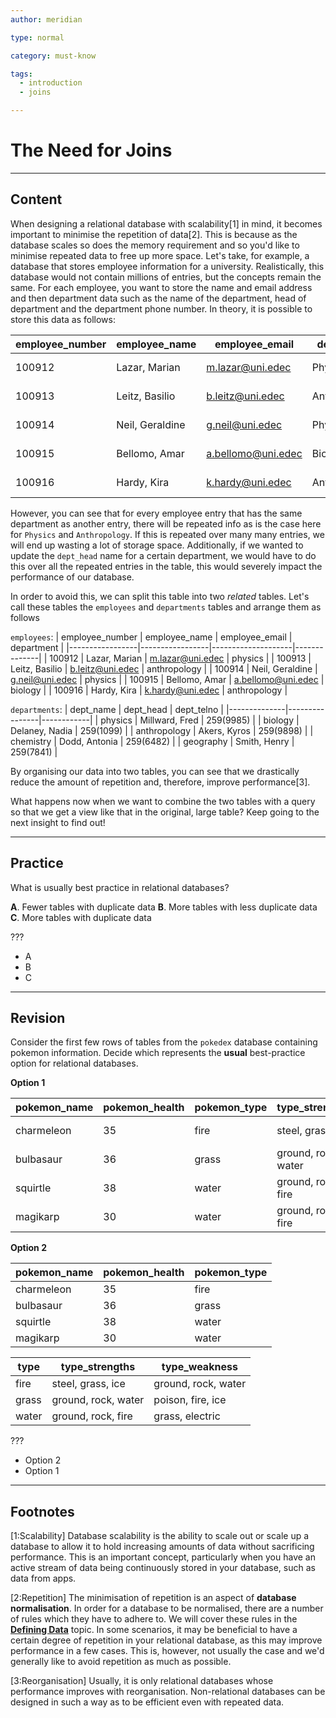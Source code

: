 ```yaml
---
author: meridian

type: normal

category: must-know

tags:
  - introduction
  - joins

---
```


# The Need for Joins

---

## Content

When designing a relational database with scalability[1] in mind, it becomes important to minimise the repetition of data[2]. This is because as the database scales so does the memory requirement and so you'd like to minimise repeated data to free up more space.
Let's take, for example, a database that stores employee information for a university. Realistically, this database would not contain millions of entries, but the concepts remain the same.
For each employee, you want to store the name and email address and then department data such as the name of the department, head of department and the department phone number. In theory, it is possible to store this data as follows:

| employee_number | employee_name   | employee_email     | dept_name    | dept_head      | dept_telno |
|-----------------|-----------------|--------------------|--------------|----------------|------------|
| 100912          | Lazar, Marian   | m.lazar@uni.edec   | Physics      | Millward, Fred | 259(9985)  |
| 100913          | Leitz, Basilio  | b.leitz@uni.edec   | Anthropology | Akers, Kyros   | 259(9898)  |
| 100914          | Neil, Geraldine | g.neil@uni.edec    | Physics      | Millward, Fred | 259(9985)  |
| 100915          | Bellomo, Amar   | a.bellomo@uni.edec | Biology      | Delaney, Nadia | 259(1099)  |
| 100916          | Hardy, Kira     | k.hardy@uni.edec   | Anthropology | Akers, Kyros   | 259(9898)  |

However, you can see that for every employee entry that has the same department as another entry, there will be repeated info as is the case here for `Physics` and `Anthropology`. If this is repeated over many many entries, we will end up wasting a lot of storage space. Additionally, if we wanted to update the `dept_head` name for a certain department, we would have to do this over all the repeated entries in the table, this would severely impact the performance of our database.

In order to avoid this, we can split this table into two *related* tables. Let's call these tables the `employees` and `departments` tables and arrange them as follows

`employees`:
| employee_number | employee_name   | employee_email     | department   |
|-----------------|-----------------|--------------------|--------------|
| 100912          | Lazar, Marian   | m.lazar@uni.edec   | physics      |
| 100913          | Leitz, Basilio  | b.leitz@uni.edec   | anthropology |
| 100914          | Neil, Geraldine | g.neil@uni.edec    | physics      |
| 100915          | Bellomo, Amar   | a.bellomo@uni.edec | biology      |
| 100916          | Hardy, Kira     | k.hardy@uni.edec   | anthropology |

`departments`:
| dept_name    | dept_head      | dept_telno |
|--------------|----------------|------------|
| physics      | Millward, Fred | 259(9985)  |
| biology      | Delaney, Nadia | 259(1099)  |
| anthropology | Akers, Kyros   | 259(9898)  |
| chemistry    | Dodd, Antonia  | 259(6482)  |
| geography    | Smith, Henry   | 259(7841)  |

By organising our data into two tables, you can see that we drastically reduce the amount of repetition and, therefore, improve performance[3].

What happens now when we want to combine the two tables with a query so that we get a view like that in the original, large table? Keep going to the next insight to find out!

---

## Practice

What is usually best practice in relational databases?

**A**. Fewer tables with duplicate data
**B**. More tables with less duplicate data
**C**. More tables with duplicate data

???

- A
- B 
- C

---

## Revision

Consider the first few rows of tables from the `pokedex` database containing pokemon information. Decide which represents the **usual** best-practice option for relational databases.

**Option 1**

| pokemon_name | pokemon_health | pokemon_type | type_strengths      | type_weakness       |
|--------------|----------------|--------------|---------------------|---------------------|
| charmeleon   | 35             | fire         | steel, grass, ice   | ground, rock, water |
| bulbasaur    | 36             | grass        | ground, rock, water | poison, fire, ice   |
| squirtle     | 38             | water        | ground, rock, fire  | grass, electric     |
| magikarp     | 30             | water        | ground, rock, fire  | grass, electric     |


**Option 2**

| pokemon_name | pokemon_health | pokemon_type |
|--------------|----------------|--------------|
| charmeleon   | 35             | fire         |
| bulbasaur    | 36             | grass        |
| squirtle     | 38             | water        |
| magikarp     | 30             | water        |

| type  | type_strengths      | type_weakness       |
|-------|---------------------|---------------------|
| fire  | steel, grass, ice   | ground, rock, water |
| grass | ground, rock, water | poison, fire, ice   |
| water | ground, rock, fire  | grass, electric     |

???

- Option 2 
- Option 1

---

## Footnotes
[1:Scalability]
Database scalability is the ability to scale out or scale up a database to allow it to hold increasing amounts of data without sacrificing performance. This is an important concept, particularly when you have an active stream of data being continuously stored in your database, such as data from apps.

[2:Repetition]
The minimisation of repetition is an aspect of **database normalisation**. In order for a database to be normalised, there are a number of rules which they have to adhere to. We will cover these rules in the [**Defining Data**](https://app.enkipro.com/course/ddl) topic.
In some scenarios, it may be beneficial to have a certain degree of repetition in your relational database, as this may improve performance in a few cases. This is, however, not usually the case and we'd generally like to avoid repetition as much as possible.

[3:Reorganisation]
Usually, it is only relational databases whose performance improves with reorganisation. Non-relational databases can be designed in such a way as to be efficient even with repeated data.